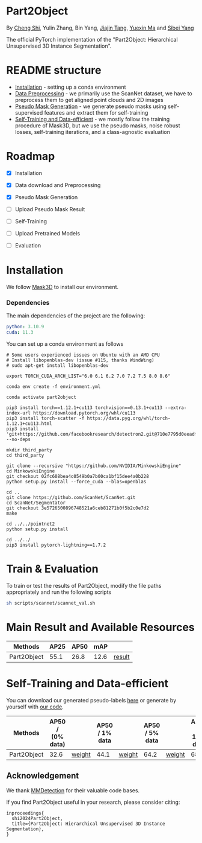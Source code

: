 # Part2Object

By [Cheng Shi](https://chengshiest.github.io/), Yulin Zhang, Bin Yang, [Jiajin Tang](https://toneyaya.github.io/), [Yuexin Ma](https://yuexinma.me/) and
[Sibei Yang](https://faculty.sist.shanghaitech.edu.cn/yangsibei/)

The official PyTorch implementation of the "Part2Object: Hierarchical Unsupervised 3D
Instance Segmentation".



# README structure
- [Installation](#Installation) - setting up a conda environment
- [Data Preprocessing](#Data_Preprocessing) - we primarily use the ScanNet dataset, we have to preprocess them to get aligned point clouds and 2D images
- [Pseudo Mask Generation](#Pseudo_Mask_Generation) - we generate pseudo masks using self-supervised features and extract them for self-training
- [Self-Training and Data-efficient](#Self-Training) - we mostly follow the training procedure of Mask3D, but we use the pseudo masks, noise robust losses, self-training iterations, and a class-agnostic evaluation

# Roadmap
- [x] Installation
- [x] Data download and Preprocessing
- [x] Pseudo Mask Generation
- [ ] Upload Pseudo Mask Result
- [ ] Self-Training
- [ ] Upload Pretrained Models
- [ ] Evaluation


# Installation
<div id=Installation>

We follow [Mask3D](https://github.com/JonasSchult/Mask3D) to install our environment. 

### Dependencies
The main dependencies of the project are the following:
```yaml
python: 3.10.9
cuda: 11.3
```
You can set up a conda environment as follows
```
# Some users experienced issues on Ubuntu with an AMD CPU
# Install libopenblas-dev (issue #115, thanks WindWing)
# sudo apt-get install libopenblas-dev

export TORCH_CUDA_ARCH_LIST="6.0 6.1 6.2 7.0 7.2 7.5 8.0 8.6"

conda env create -f environment.yml

conda activate part2object

pip3 install torch==1.12.1+cu113 torchvision==0.13.1+cu113 --extra-index-url https://download.pytorch.org/whl/cu113
pip3 install torch-scatter -f https://data.pyg.org/whl/torch-1.12.1+cu113.html
pip3 install 'git+https://github.com/facebookresearch/detectron2.git@710e7795d0eeadf9def0e7ef957eea13532e34cf' --no-deps

mkdir third_party
cd third_party

git clone --recursive "https://github.com/NVIDIA/MinkowskiEngine"
cd MinkowskiEngine
git checkout 02fc608bea4c0549b0a7b00ca1bf15dee4a0b228
python setup.py install --force_cuda --blas=openblas

cd ..
git clone https://github.com/ScanNet/ScanNet.git
cd ScanNet/Segmentator
git checkout 3e5726500896748521a6ceb81271b0f5b2c0e7d2
make

cd ../../pointnet2
python setup.py install

cd ../../
pip3 install pytorch-lightning==1.7.2
```

# Train &  Evaluation
To train or test the results of Part2Object, modify the file paths appropriately and run the following scripts
```bash
sh scripts/scannet/scannet_val.sh
```

# Main Result and Available Resources 

| Methods     | AP25 | AP50 | mAP  |            |
| ----------- | ---- | ---- | ---- | ---------- |
| Part2Object | 55.1 | 26.8 | 12.6 | [result](https://drive.google.com/file/d/19lsRVYrE3rgTObndUnTq-MSb4nO72BLK/view?usp=sharing) |




# Self-Training and Data-efficient
<div id=Self-Training>

You can download our generated pseudo-labels [here](https://drive.google.com/file/d/19lsRVYrE3rgTObndUnTq-MSb4nO72BLK/view?usp=sharing) or generate by yourself with [our code](https://github.com/ChengShiest/Part2Object/tree/main/pseudo_mask_gen).

| Methods     | AP50 /  (0% data)|  | AP50 / 1% data|   | AP50 / 5% data|   | AP50 / 10% data|   | AP50 / 20% data|   |
| ----------- | ------------------------------| -------------- | -------------- | -------------- | -------------- | -------------- | -------------- | -------------- | --------------- | --------------- |
| Part2Object | 32.6           | [weight](https://drive.google.com/file/d/19lsRVYrE3rgTObndUnTq-MSb4nO72BLK/view?usp=sharing)                | 44.1  | [weight](https://drive.google.com/file/d/16Q7KUbr8GSj0psnYGHQId7TN2k6zuIYr/view?usp=sharing)             | 64.2         | [weight](https://drive.google.com/file/d/1ZaOwSOs9m4QyvlSS779s6JZebBGGjqGo/view?usp=sharing)     | 68.0        | [weight](https://drive.google.com/file/d/1uOOcdTPTir9DxQjlSKjc_zekR5wb_vAu/view?usp=sharing)          | 72.1       | [weight](https://drive.google.com/file/d/19lsRVYrE3rgTObndUnTq-MSb4nO72BLK/view?usp=sharing)          |



## Acknowledgement

We thank [MMDetection](https://github.com/open-mmlab/mmdetection/tree/v2.28.1) for their valuable code bases.


If you find Part2Object useful in your research, please consider citing:
```
inproceedings{
  shi2024Part2Object,
  title={Part2Object: Hierarchical Unsupervised 3D Instance Segmentation},
}
```
